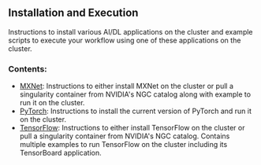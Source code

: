 ## Installation and Execution 


Instructions to install various AI/DL applications on the cluster and
example scripts to execute your workflow using one of these
applications on the cluster.

### Contents:

* [MXNet](MXNet): Instructions to either install MXNet on the cluster
  or pull a singularity container from NVIDIA's NGC catalog along with
  example to run it on the cluster.
* [PyTorch](PyTorch): Instructions to install the current version of
  PyTorch and run it on the cluster.
* [TensorFlow](Tensorflow): Instructions to either install TensorFlow
  on the cluster or pull a singularity container from NVIDIA's NGC
  catalog. Contains multiple examples to run TensorFlow on the cluster
  including its TensorBoard application.
